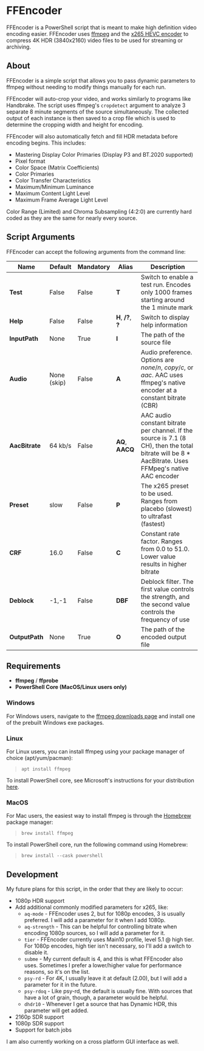 # FFEncoder

FFEncoder is a PowerShell script that is meant to make high definition video encoding easier. FFEncoder uses [ffmpeg](https://ffmpeg.org/) and the [x265 HEVC encoder](https://x265.readthedocs.io/en/master/index.html) to compress 4K HDR (3840x2160) video files to be used for streaming or archiving.

## About

FFEncoder is a simple script that allows you to pass dynamic parameters to ffmpeg without needing to modify things manually for each run.

FFEncoder will auto-crop your video, and works similarly to programs like Handbrake. The script uses ffmpeg's `cropdetect` argument to analyze 3 separate 8 minute segments of the source simultaneously. The collected output of each instance is then saved to a crop file which is used to determine the cropping width and height for encoding.

FFEncoder will also automatically fetch and fill HDR metadata before encoding begins. This includes:

- Mastering Display Color Primaries (Display P3 and BT.2020 supported)
- Pixel format
- Color Space (Matrix Coefficients)
- Color Primaries
- Color Transfer Characteristics
- Maximum/Minimum Luminance
- Maximum Content Light Level
- Maximum Frame Average Light Level

Color Range (Limited) and Chroma Subsampling (4:2:0) are currently hard coded as they are the same for nearly every source.

## Script Arguments

FFEncoder can accept the following arguments from the command line:

| Name           | Default     | Mandatory | Alias                | Description                                                                                                                                           |
| -------------- | ----------- | --------- | -------------------- | ----------------------------------------------------------------------------------------------------------------------------------------------------- |
| **Test**       | False       | False     | **T**                | Switch to enable a test run. Encodes only 1000 frames starting around the 1 minute mark                                                               |
| **Help**       | False       | False     | **H**, **/?**, **?** | Switch to display help information                                                                                                                    |
| **InputPath**  | None        | True      | **I**                | The path of the source file                                                                                                                           |
| **Audio**      | None (skip) | False     | **A**                | Audio preference. Options are _none_/_n_, _copy_/_c_, or _aac_. AAC uses ffmpeg's native encoder at a constant bitrate (CBR)                          |
| **AacBitrate** | 64 kb/s     | False     | **AQ**, **AACQ**     | AAC audio constant bitrate per channel. If the source is 7.1 (8 CH), then the total bitrate will be 8 \* AacBitrate. Uses FFMpeg's native AAC encoder |
| **Preset**     | slow        | False     | **P**                | The x265 preset to be used. Ranges from placebo (slowest) to ultrafast (fastest)                                                                      |
| **CRF**        | 16.0        | False     | **C**                | Constant rate factor. Ranges from 0.0 to 51.0. Lower value results in higher bitrate                                                                  |
| **Deblock**    | -1,-1       | False     | **DBF**              | Deblock filter. The first value controls the strength, and the second value controls the frequency of use                                             |
| **OutputPath** | None        | True      | **O**                | The path of the encoded output file                                                                                                                   |

## Requirements

- <b>ffmpeg</b> / **ffprobe**
- <b>PowerShell Core (MacOS/Linux users only)</b>

### **Windows**

For Windows users, navigate to the [ffmpeg downloads page](https://ffmpeg.org/download.html#build-windows) and install one of the prebuilt Windows exe packages.

### **Linux**

For Linux users, you can install ffmpeg using your package manager of choice (apt/yum/pacman):

> `apt install ffmpeg`

To install PowerShell core, see Microsoft's instructions for your distribution [here](https://docs.microsoft.com/en-us/powershell/scripting/install/installing-powershell-core-on-linux?view=powershell-7.1).

### **MacOS**

For Mac users, the easiest way to install ffmpeg is through the [Homebrew](https://brew.sh/) package manager:

> `brew install ffmpeg`

To install PowerShell core, run the following command using Homebrew:

> `brew install --cask powershell`

## Development

My future plans for this script, in the order that they are likely to occur:

- 1080p HDR support
- Add additional commonly modified parameters for x265, like:
  - `aq-mode` - FFEncoder uses 2, but for 1080p encodes, 3 is usually preferred. I will add a parameter for it when I add 1080p.
  - `aq-strength` - This can be helpful for controlling bitrate when encoding 1080p sources, so I will add a parameter for it.
  - `tier` - FFEncoder currently uses Main10 profile, level 5.1 @ high tier. For 1080p encodes, high tier isn't necessary, so I'll add a switch to disable it.
  - `subme` - My current default is 4, and this is what FFEncoder also uses. Sometimes I prefer a lower/higher value for performance reasons, so it's on the list.
  - `psy-rd` - For 4K, I usually leave it at default (2.00), but I will add a parameter for it in the future.
  - `psy-rdoq` - Like psy-rd, the default is usually fine. With sources that have a lot of grain, though, a parameter would be helpful.
  - `dhdr10` - Whenever I get a source that has Dynamic HDR, this parameter will get added.
- 2160p SDR support
- 1080p SDR support
- Support for batch jobs

I am also currently working on a cross platform GUI interface as well.
